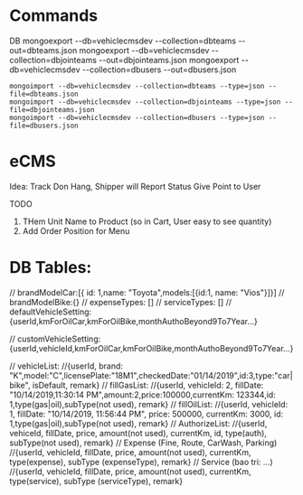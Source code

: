 # Commands

DB
	mongoexport --db=vehiclecmsdev  --collection=dbteams  --out=dbteams.json
	mongoexport --db=vehiclecmsdev  --collection=dbjointeams  --out=dbjointeams.json
	mongoexport --db=vehiclecmsdev  --collection=dbusers  --out=dbusers.json

	mongoimport --db=vehiclecmsdev --collection=dbteams --type=json --file=dbteams.json
	mongoimport --db=vehiclecmsdev --collection=dbjointeams --type=json --file=dbjointeams.json
	mongoimport --db=vehiclecmsdev --collection=dbusers --type=json --file=dbusers.json
    
# eCMS
Idea:
  Track Don Hang, Shipper will Report Status
  Give Point to User

TODO
1. THem Unit Name to Product (so in Cart, User easy to see quantity)
2. Add Order Position for Menu


# DB Tables:

// brandModelCar:[{ id: 1,name: "Toyota",models:[{id:1, name: "Vios"}]}]
// brandModelBike:{}
// expenseTypes: []
// serviceTypes: []
// defaultVehicleSetting: {userId,kmForOilCar,kmForOilBike,monthAuthoBeyond9To7Year...}

// customVehicleSetting: {userId,vehicleId,kmForOilCar,kmForOilBike,monthAuthoBeyond9To7Year...}

// vehicleList: 
    //{userId, brand: "K",model:"C",licensePlate:"18M1",checkedDate:"01/14/2019",id:3,type:"car|bike", isDefault, remark}
// fillGasList: 
    //{userId, vehicleId: 2, fillDate: "10/14/2019,11:30:14 PM",amount:2,price:100000,currentKm: 123344,id: 1,type(gas|oil),subType(not used), remark}
// fillOilList: 
    //{userId, vehicleId: 1, fillDate: "10/14/2019, 11:56:44 PM", price: 500000, currentKm: 3000, id: 1,type(gas|oil),subType(not used), remark}
// AuthorizeList:
    //{userId, vehiceId, fillDate, price, amount(not used), currentKm, id, type(auth), subType(not used), remark}
// Expense (Fine, Route, CarWash, Parking)
    //{userId, vehicleId, fillDate, price, amount(not used), currentKm, type(expense), subType (expenseType), remark}
// Service (bao tri: ...)
    //{userId, vehicleId, fillDate, price, amount(not used), currentKm, type(service), subType (serviceType), remark}
